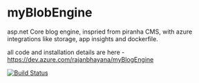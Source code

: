 # myBlobEngine
asp.net Core blog engine, inspried from piranha CMS, with azure integrations like storage, app insights and dockerfile.


all code and installation details are here - https://dev.azure.com/rajanbhayana/myBlogEngine

[![Build Status](https://dev.azure.com/rajanbhayana/myBlogEngine/_apis/build/status/myBlogEngine?branchName=master)](https://dev.azure.com/rajanbhayana/myBlogEngine/_build/latest?definitionId=7&branchName=master)
